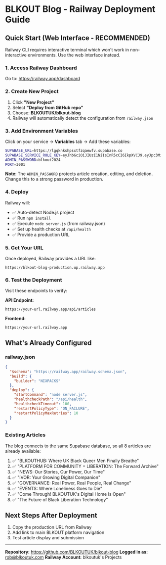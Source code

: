 # BLKOUT Blog - Railway Deployment Guide

## Quick Start (Web Interface - RECOMMENDED)

Railway CLI requires interactive terminal which won't work in non-interactive environments. Use the web interface instead.

### 1. Access Railway Dashboard
Go to: https://railway.app/dashboard

### 2. Create New Project
1. Click **"New Project"**
2. Select **"Deploy from GitHub repo"**
3. Choose: **BLKOUTUK/blkout-blog**
4. Railway will automatically detect the configuration from `railway.json`

### 3. Add Environment Variables

Click on your service → **Variables** tab → Add these variables:

```bash
SUPABASE_URL=https://lgqknkshpsxtfzqaewfv.supabase.co
SUPABASE_SERVICE_ROLE_KEY=eyJhbGciOiJIUzI1NiIsInR5cCI6IkpXVCJ9.eyJpc3MiOiJzdXBhYmFzZSIsInJlZiI6ImxncWtua3NocHN4dGZ6cWFld2Z2Iiwicm9sZSI6InNlcnZpY2Vfcm9sZSIsImlhdCI6MTcyNzQ0NzQzOSwiZXhwIjoyMDQzMDIzNDM5fQ.8LYD0kN7_rG0m9vXQGxhN5mNYP8FZvQ5vhFzXKqYE8I
ADMIN_PASSWORD=blkout2024
PORT=3001
```

**Note**: The `ADMIN_PASSWORD` protects article creation, editing, and deletion. Change this to a strong password in production.

### 4. Deploy
Railway will:
- ✅ Auto-detect Node.js project
- ✅ Run `npm install`
- ✅ Execute `node server.js` (from railway.json)
- ✅ Set up health checks at `/api/health`
- ✅ Provide a production URL

### 5. Get Your URL
Once deployed, Railway provides a URL like:
```
https://blkout-blog-production.up.railway.app
```

### 6. Test the Deployment
Visit these endpoints to verify:

**API Endpoint:**
```
https://your-url.railway.app/api/articles
```

**Frontend:**
```
https://your-url.railway.app
```

## What's Already Configured

### railway.json
```json
{
  "$schema": "https://railway.app/railway.schema.json",
  "build": {
    "builder": "NIXPACKS"
  },
  "deploy": {
    "startCommand": "node server.js",
    "healthcheckPath": "/api/health",
    "healthcheckTimeout": 100,
    "restartPolicyType": "ON_FAILURE",
    "restartPolicyMaxRetries": 10
  }
}
```

### Existing Articles
The blog connects to the same Supabase database, so all 8 articles are already available:

1. ✅ "BLKOUTHUB: Where UK Black Queer Men Finally Breathe"
2. ✅ "PLATFORM FOR COMMUNITY = LIBERATION: The Forward Archive"
3. ✅ "NEWS: Our Stories, Our Power, Our Time"
4. ✅ "IVOR: Your Growing Digital Companion"
5. ✅ "GOVERNANCE: Real Power, Real People, Real Change"
6. ✅ "EVENTS: Where Loneliness Goes to Die"
7. ✅ "Come Through! BLKOUTUK's Digital Home Is Open"
8. ✅ "The Future of Black Liberation Technology"

## Next Steps After Deployment

1. Copy the production URL from Railway
2. Add link to main BLKOUT platform navigation
3. Test article display and submission

---

**Repository:** https://github.com/BLKOUTUK/blkout-blog
**Logged in as:** rob@blkoutuk.com
**Railway Account:** blkoutuk's Projects
